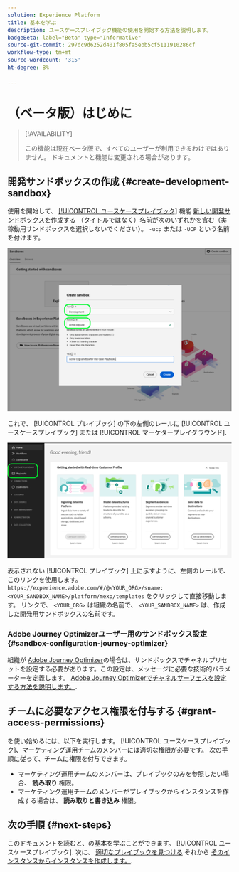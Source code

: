 ```yaml
---
solution: Experience Platform
title: 基本を学ぶ
description: ユースケースプレイブック機能の使用を開始する方法を説明します。
badgeBeta: label="Beta" type="Informative"
source-git-commit: 297dc9d6252d401f805fa5ebb5cf5111910286cf
workflow-type: tm+mt
source-wordcount: '315'
ht-degree: 8%

---
```



# （ベータ版）はじめに

>[!AVAILABILITY]
>
>この機能は現在ベータ版で、すべてのユーザーが利用できるわけではありません。 ドキュメントと機能は変更される場合があります。

## 開発サンドボックスの作成 {#create-development-sandbox}

使用を開始して、 [[!UICONTROL ユースケースプレイブック]](/help/use-case-playbooks/playbooks/overview.md) 機能 [新しい開発サンドボックスを作成する](/help/sandboxes/ui/user-guide.md#create) （タイトルではなく）名前が次のいずれかを含む（実稼動用サンドボックスを選択しないでください）。 `-ucp` または `-UCP` という名前を付けます。

![使用例のプレイブック用の開発サンドボックスの作成](/help/use-case-playbooks/assets/playbooks/get-started/create-sandbox-ucp.png)

これで、 [!UICONTROL プレイブック] の下の左側のレールに [!UICONTROL ユースケースプレイブック] または [!UICONTROL マーケタープレイグラウンド].

![サンドボックス作成後の UI での使用例プレイブック。](/help/use-case-playbooks/assets/playbooks/get-started/ucp-sandbox-in-ui.png)

表示されない [!UICONTROL プレイブック] 上に示すように、左側のレールで、このリンクを使用します。 `https://experience.adobe.com/#/@<YOUR_ORG>/sname:<YOUR_SANDBOX_NAME>/platform/mexp/templates` をクリックして直接移動します。 リンクで、 `<YOUR_ORG>` は組織の名前で、 `<YOUR_SANDBOX_NAME>` は、作成した開発用サンドボックスの名前です。

### Adobe Journey Optimizerユーザー用のサンドボックス設定 {#sandbox-configuration-journey-optimizer}

組織が [Adobe Journey Optimizer](https://experienceleague.adobe.com/docs/journey-optimizer/using/ajo-home.html?lang=ja)の場合は、サンドボックスでチャネルプリセットを設定する必要があります。この設定は、メッセージに必要な技術的パラメーターを定義します。 [Adobe Journey Optimizerでチャネルサーフェスを設定する方法を説明します。](https://experienceleague.adobe.com/docs/journey-optimizer/using/configuration/channel-surfaces.html?lang=ja).

## チームに必要なアクセス権限を付与する {#grant-access-permissions}

を使い始めるには、以下を実行します。 [!UICONTROL ユースケースプレイブック]、マーケティング運用チームのメンバーには適切な権限が必要です。 次の手順に従って、チームに権限を付与できます。

* マーケティング運用チームのメンバーは、プレイブックのみを参照したい場合、 **読み取り** 権限。
* マーケティング運用チームのメンバーがプレイブックからインスタンスを作成する場合は、 **読み取りと書き込み** 権限。

## 次の手順 {#next-steps}

このドキュメントを読むと、の基本を学ぶことができます。 [!UICONTROL ユースケースプレイブック]. 次に、 [適切なプレイブックを見つける](/help/use-case-playbooks/playbooks/discover.md) それから [そのインスタンスからインスタンスを作成します。](/help/use-case-playbooks/playbooks/create-share-reuse.md).
